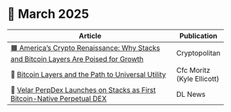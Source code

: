 # 🔸 March 2025

<table><thead><tr><th width="459.44140625">Article </th><th>Publication</th></tr></thead><tbody><tr><td><a href="https://www.cryptopolitan.com/americas-crypto-renaissance-why-stacks-and-bitcoin-layers-are-poised-for-growth/">🟧 America’s Crypto Renaissance: Why Stacks and Bitcoin Layers Are Poised for Growth</a></td><td>Cryptopolitan</td></tr><tr><td>🧡 <a href="https://www.google.com/url?q=https://cfc-stmoritz.com/industry-insights/bitcoin-layers-and-the-path-to-universal-utility?utm_source%3DCfC%2BSt.%2BMoritz%2B-%2BGlobal%2BMailing%2BList%26utm_campaign%3D61bc405f9f-EMAIL_CAMPAIGN_2024_04_03_02_27_COPY_01%26utm_medium%3Demail%26utm_term%3D0_-4a9e5b2e5d-296312470&#x26;sa=D&#x26;source=editors&#x26;ust=1743526707117175&#x26;usg=AOvVaw2GQInrk1FYUbGiwB0hw6Jt">Bitcoin Layers and the Path to Universal Utility</a></td><td>Cfc Moritz (Kyle Ellicott)</td></tr><tr><td>🚀 <a href="https://www.dlnews.com/research/external/velar-perpdex-launches-on-stacks-as-first-bitcoin-native-perpetual-dex/">Velar PerpDex Launches on Stacks as First Bitcoin-Native Perpetual DEX</a></td><td>DL News</td></tr></tbody></table>
